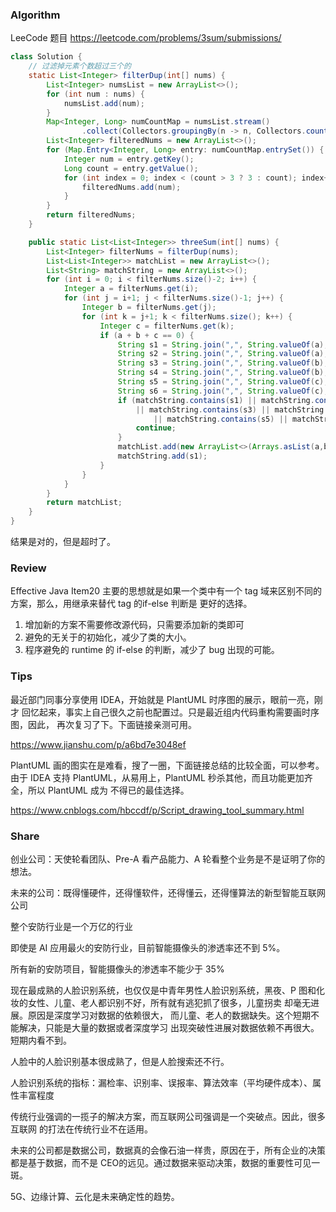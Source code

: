 
### Algorithm

LeeCode 题目 https://leetcode.com/problems/3sum/submissions/

```java
class Solution {
    // 过滤掉元素个数超过三个的
    static List<Integer> filterDup(int[] nums) {
        List<Integer> numsList = new ArrayList<>();
        for (int num : nums) {
            numsList.add(num);
        }
        Map<Integer, Long> numCountMap = numsList.stream()
                .collect(Collectors.groupingBy(n -> n, Collectors.counting()));
        List<Integer> filteredNums = new ArrayList<>();
        for (Map.Entry<Integer, Long> entry: numCountMap.entrySet()) {
            Integer num = entry.getKey();
            Long count = entry.getValue();
            for (int index = 0; index < (count > 3 ? 3 : count); index++) {
                filteredNums.add(num);
            }
        }
        return filteredNums;
    }

    public static List<List<Integer>> threeSum(int[] nums) {
        List<Integer> filterNums = filterDup(nums);
        List<List<Integer>> matchList = new ArrayList<>();
        List<String> matchString = new ArrayList<>();
        for (int i = 0; i < filterNums.size()-2; i++) {
            Integer a = filterNums.get(i);
            for (int j = i+1; j < filterNums.size()-1; j++) {
                Integer b = filterNums.get(j);
                for (int k = j+1; k < filterNums.size(); k++) {
                    Integer c = filterNums.get(k);
                    if (a + b + c == 0) {
                        String s1 = String.join(",", String.valueOf(a), String.valueOf(b), String.valueOf(c));
                        String s2 = String.join(",", String.valueOf(a), String.valueOf(c), String.valueOf(b));
                        String s3 = String.join(",", String.valueOf(b), String.valueOf(a), String.valueOf(c));
                        String s4 = String.join(",", String.valueOf(b), String.valueOf(c), String.valueOf(a));
                        String s5 = String.join(",", String.valueOf(c), String.valueOf(a), String.valueOf(b));
                        String s6 = String.join(",", String.valueOf(c), String.valueOf(b), String.valueOf(a));
                        if (matchString.contains(s1) || matchString.contains(s2)
                            || matchString.contains(s3) || matchString.contains(s4)
                                || matchString.contains(s5) || matchString.contains(s6)) {
                            continue;
                        }
                        matchList.add(new ArrayList<>(Arrays.asList(a,b,c)));
                        matchString.add(s1);
                    }
                }
            }
        }
        return matchList;
    }
}
```
结果是对的，但是超时了。

### Review

Effective Java Item20 主要的思想就是如果一个类中有一个 tag
域来区别不同的方案，那么，用继承来替代 tag 的if-else 判断是
更好的选择。
1. 增加新的方案不需要修改源代码，只需要添加新的类即可
2. 避免的无关于的初始化，减少了类的大小。
3. 程序避免的 runtime 的 if-else 的判断，减少了 bug 出现的可能。

### Tips

最近部门同事分享使用 IDEA，开始就是 PlantUML 时序图的展示，眼前一亮，刚才
回忆起来，事实上自己很久之前也配置过。只是最近组内代码重构需要画时序图，因此，
再次复习了下。下面链接亲测可用。

https://www.jianshu.com/p/a6bd7e3048ef

PlantUML 画的图实在是难看，搜了一圈，下面链接总结的比较全面，可以参考。由于 IDEA
支持 PlantUML，从易用上，PlantUML 秒杀其他，而且功能更加齐全，所以 PlantUML 成为
不得已的最佳选择。

https://www.cnblogs.com/hbccdf/p/Script_drawing_tool_summary.html

### Share

创业公司：天使轮看团队、Pre-A 看产品能力、A 轮看整个业务是不是证明了你的想法。

未来的公司：既得懂硬件，还得懂软件，还得懂云，还得懂算法的新型智能互联网公司

整个安防行业是一个万亿的行业

即使是 AI 应用最火的安防行业，目前智能摄像头的渗透率还不到 5%。

所有新的安防项目，智能摄像头的渗透率不能少于 35%

现在最成熟的人脸识别系统，也仅仅是中青年男性人脸识别系统，黑夜、P
图和化妆的女性、儿童、老人都识别不好，所有就有逃犯抓了很多，儿童拐卖
却毫无进展。原因是深度学习对数据的依赖很大，
而儿童、老人的数据缺失。这个短期不能解决，只能是大量的数据或者深度学习
出现突破性进展对数据依赖不再很大。短期内看不到。

人脸中的人脸识别基本很成熟了，但是人脸搜索还不行。

人脸识别系统的指标：漏检率、识别率、误报率、算法效率（平均硬件成本）、属性丰富程度

传统行业强调的一揽子的解决方案，而互联网公司强调是一个突破点。因此，很多互联网
的打法在传统行业不在适用。

未来的公司都是数据公司，数据真的会像石油一样贵，原因在于，所有企业的决策都是基于数据，而不是
CEO的远见。通过数据来驱动决策，数据的重要性可见一斑。

5G、边缘计算、云化是未来确定性的趋势。


